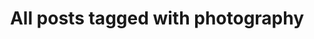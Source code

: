 ---
layout: tag
title: "All posts tagged with photography"
permalink: /weblog/tags/photography/
taxonomy: photography
---